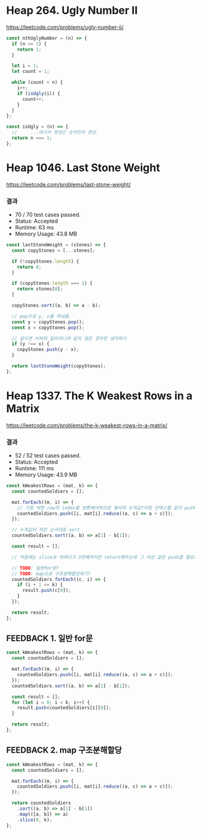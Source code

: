 # Heap 264. Ugly Number II

https://leetcode.com/problems/ugly-number-ii/

```js
const nthUglyNumber = (n) => {
  if (n <= 1) {
    return 1;
  }

  let i = 1;
  let count = 1;

  while (count < n) {
    i++;
    if (isUgly(i)) {
      count++;
    }
  }
};

const isUgly = (n) => {
  //     ...여기서 못생긴 숫자인지 판단
  return n === 1;
};
```

# Heap 1046. Last Stone Weight

https://leetcode.com/problems/last-stone-weight/

### 결과

- 70 / 70 test cases passed.
- Status: Accepted
- Runtime: 63 ms
- Memory Usage: 43.8 MB

```js
const lastStoneWeight = (stones) => {
  const copyStones = [...stones];

  if (!copyStones.length) {
    return 0;
  }

  if (copyStones.length === 1) {
    return stones[0];
  }

  copyStones.sort((a, b) => a - b);

  // pop으로 y, x를 꺼내줌.
  const y = copyStones.pop();
  const x = copyStones.pop();

  // 같으면 어차피 없어지니까 같지 않은 경우만 생각하기
  if (y !== x) {
    copyStones.push(y - x);
  }

  return lastStoneWeight(copyStones);
};
```

# Heap 1337. The K Weakest Rows in a Matrix

https://leetcode.com/problems/the-k-weakest-rows-in-a-matrix/

### 결과

- 52 / 52 test cases passed.
- Status: Accepted
- Runtime: 111 ms
- Memory Usage: 43.9 MB

```js
const kWeakestRows = (mat, k) => {
  const countedSoldiers = [];

  mat.forEach((m, i) => {
    // 가장 약한 row의 index를 반환해야하므로 병사의 누적값?이랑 인덱스를 같이 push
    countedSoldiers.push([i, mat[i].reduce((a, c) => a + c)]);
  });

  // 누적값이 작은 순서대로 sort
  countedSoldiers.sort((a, b) => a[1] - b[1]);

  const result = [];

  // 처음에는 slice로 하려다가 3번째까지만 return해주는데 그 이상 값은 push할 필요가 없기 때문에 안에서 분기처리 해줌.

  // TODO: 일반for문?
  // TODO: map으로 구조분해할당하기?
  countedSoldiers.forEach((c, i) => {
    if (i + 1 <= k) {
      result.push(c[0]);
    }
  });

  return result;
};
```

## FEEDBACK 1. 일반 for문

```js
const kWeakestRows = (mat, k) => {
  const countedSoldiers = [];

  mat.forEach((m, i) => {
    countedSoldiers.push([i, mat[i].reduce((a, c) => a + c)]);
  });
  countedSoldiers.sort((a, b) => a[1] - b[1]);

  const result = [];
  for (let i = 0; i < k; i++) {
    result.push(countedSoldiers[i][0]);
  }

  return result;
};
```

## FEEDBACK 2. map 구조분해할당

```js
const kWeakestRows = (mat, k) => {
  const countedSoldiers = [];

  mat.forEach((m, i) => {
    countedSoldiers.push([i, mat[i].reduce((a, c) => a + c)]);
  });

  return countedSoldiers
    .sort((a, b) => a[1] - b[1])
    .map(([a, b]) => a)
    .slice(0, k);
};
```
